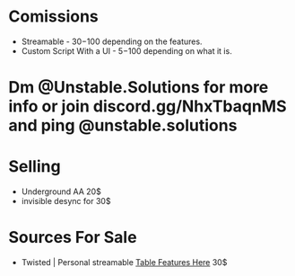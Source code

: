 # Comissions
* Streamable - 30$-100$ depending on the features.
* Custom Script With a UI - 5$-100$ depending on what it is.

# Dm @Unstable.Solutions for more info or join discord.gg/NhxTbaqnMS and ping @unstable.solutions

# Selling 

* Underground AA 20$
* invisible desync for 30$

# Sources For Sale

* Twisted | Personal streamable [Table Features Here](https://github.com/BeenAdulting/Twisted/blob/main/Twisted.lua) 30$
